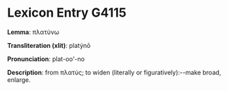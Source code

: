 # Lexicon Entry G4115

**Lemma**: πλατύνω

**Transliteration (xlit)**: platýnō

**Pronunciation**: plat-oo'-no

**Description**:
from πλατύς; to widen (literally or figuratively):--make broad, enlarge.
